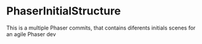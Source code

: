 # PhaserInitialStructure
This is a multiple Phaser commits, that contains diferents initials scenes for an agile Phaser dev
